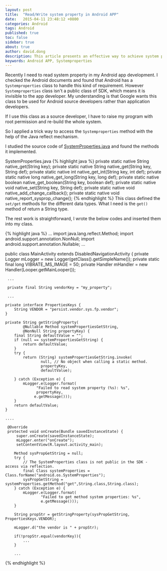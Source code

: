 ```yaml
---
layout: post
title:  "Read/Write system property in Android APP"
date:   2015-04-11 23:48:12 +0800
categories: Android  
tags: Android
published: true
toc: false
sidebar: true
about: true
author: david.dong
description: This article presents an effective way to achieve system property in the Android APP development. Which uses the Java reflect mechanism to access the method of class Systemproperties.
keywords: Android APP, Systemproperties
---
```

Recently I need to read system property in my Android app development. I checked the Android documents and found that Android has a `Systemproperties` class to handle this kind of requirement. However `Systemproperties` class isn't a public class of SDK, which means it is invisible to the app developer. My understanding is that Google wants this class to be used for Android source developers rather than application developers.

If I use this class as a source developer, I have to raise my program with root permission and re-build the whole system. 

So I applied a trick way to access the `Systemproperties` method with the help of the Java reflect mechanism.

I studied the source code of [SystemProperties.java](https://www.androidos.net.cn/android/9.0.0_r8/xref/frameworks/base/core/java/android/os/SystemProperties.java) and found the methods it implemented.

SystemProperties.java
{% highlight java %}
private static native String native_get(String key);
private static native String native_get(String key, String def);
private static native int native_get_int(String key, int def);
private static native long native_get_long(String key, long def);
private static native boolean native_get_boolean(String key, boolean def);
private static native void native_set(String key, String def);
private static native void native_add_change_callback();
private static native void native_report_sysprop_change();
{% endhighlight %}
This class defined the `set/get` methods for the different data types. What I need is the `get()` method of return a String type.

The rest work is straightforward, I wrote the below codes and inserted them into my class.

{% highlight java %}
...
import java.lang.reflect.Method;
import android.support.annotation.NonNull;
import android.support.annotation.Nullable;
...

public class MainActivity extends DisabledNavigationActivity {
     private Logger mLogger = new Logger(getClass().getSimpleName());
     private static final long VIBRATE_MS_IMAGE = 50;
     private Handler mHandler = new Handler(Looper.getMainLooper());
 
     ...

	 private final String vendorKey = "my_property";

     ...

	private interface PropertiesKeys {
        String VENDOR = "persist.vendor.sys.fp.vendor";
    }

	private String getStringProperty(
            @Nullable Method systemPropertiesGetString,
            @NonNull String propertyKey) {
        final String defaultValue = "";
        if (null == systemPropertiesGetString) {
            return defaultValue;
        }
        try {
            return (String) systemPropertiesGetString.invoke(
                    null, // No object when calling a static method.
                    propertyKey,
                    defaultValue);

        } catch (Exception e) {
            mLogger.e(Logger.format(
                  "Failed to read system property (%s): %s",
                  propertyKey,
                 e.getMessage()));
        }
        return defaultValue;
    }

    ....

     @Override
     protected void onCreate(Bundle savedInstanceState) {
         super.onCreate(savedInstanceState);
         mLogger.enter("onCreate");
         setContentView(R.layout.activity_main);
 
		Method sysPropGetString = null;
		try {
            // The SystemProperties class is not public in the SDK - access via reflection.
            final Class systemProperties = Class.forName("android.os.SystemProperties");
            sysPropGetString = systemProperties.getMethod("get",String.class,String.class);
        } catch (Exception e) {
            mLogger.e(Logger.format(
                    "Failed to get method system properties: %s",
                    e.getMessage()));
        }

		String propStr = getStringProperty(sysPropGetString, PropertiesKeys.VENDOR);

		mLogger.d("the vendor is " + propStr);

		if(!propStr.equal(vendorKey)){
			...
		}
	
		...

{% endhighlight %}